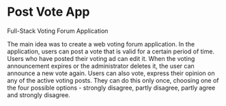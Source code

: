 # Post Vote App
Full-Stack Voting Forum Application

The main idea was to create a web voting forum application. In the application, users can post a vote that is valid for a certain period of time. Users who have posted their voting ad can edit it. When the voting announcement expires or the administrator deletes it, the user can announce a new vote again. Users can also vote, express their opinion on any of the active voting posts. They can do this only once, choosing one of the four possible options - strongly disagree, partly disagree, partly agree and strongly disagree.
